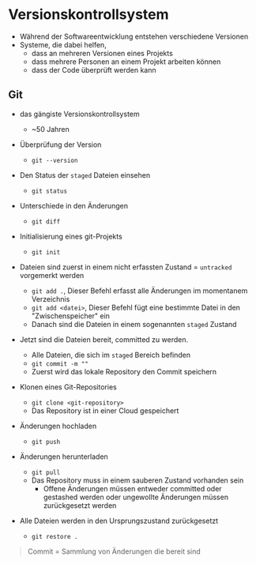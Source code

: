 # Versionskontrollsystem

- Während der Softwareentwicklung entstehen verschiedene Versionen
- Systeme, die dabei helfen,
  - dass an mehreren Versionen eines Projekts
  - dass mehrere Personen an einem Projekt arbeiten können
  - dass der Code überprüft werden kann

## Git

- das gängiste Versionskontrollsystem
  - ~50 Jahren

- Überprüfung der Version
  - `git --version`
- Den Status der `staged` Dateien einsehen
  - `git status`
- Unterschiede in den Änderungen
  - `git diff`
- Initialisierung eines git-Projekts
  - `git init`
- Dateien sind zuerst in einem nicht erfassten Zustand = `untracked` vorgemerkt werden
  - `git add .`, Dieser Befehl erfasst alle Änderungen im momentanem Verzeichnis
  - `git add <datei>`, Dieser Befehl fügt eine bestimmte Datei in den "Zwischenspeicher" ein
  - Danach sind die Dateien in einem sogenannten `staged` Zustand
- Jetzt sind die Dateien bereit, committed zu werden.
  - Alle Dateien, die sich im `staged` Bereich befinden
  - `git commit -m ""`
  - Zuerst wird das lokale Repository den Commit speichern
- Klonen eines Git-Repositories
  - `git clone <git-repository>`
  - Das Repository ist in einer Cloud gespeichert
- Änderungen hochladen
  - `git push`
- Änderungen herunterladen
  - `git pull`
  - Das Repository muss in einem sauberen Zustand vorhanden sein
    - Offene Änderungen müssen entweder committed oder gestashed werden oder ungewollte Änderungen müssen zurückgesetzt werden
- Alle Dateien werden in den Ursprungszustand zurückgesetzt
  - `git restore .`

> Commit = Sammlung von Änderungen die bereit sind
